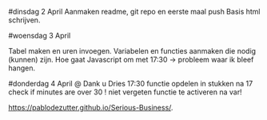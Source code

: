 #dinsdag 2 April
Aanmaken readme, git repo en eerste maal push
Basis html schrijven.

#woensdag 3 April

Tabel maken en uren invoegen.
Variabelen en functies aanmaken die nodig (kunnen) zijn.
Hoe gaat Javascript om met 17:30 -> probleem waar ik bleef hangen. 

#donderdag 4 April
@ Dank u Dries
17:30 functie opdelen in stukken na 17 check if minutes are over 30
! niet vergeten functie te activeren na var! 

https://pablodezutter.github.io/Serious-Business/. 

